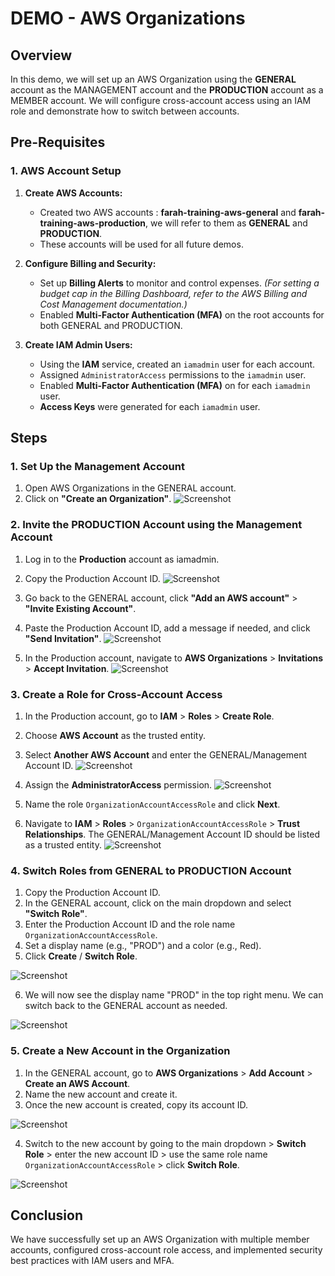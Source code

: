 # DEMO - AWS Organizations

## <h2>Overview</h2>
In this demo, we will set up an AWS Organization using the <strong>GENERAL</strong> account as the MANAGEMENT account and the <strong>PRODUCTION</strong> account as a MEMBER account. We will configure cross-account access using an IAM role and demonstrate how to switch between accounts.

## <h2>Pre-Requisites</h2>

### <h3>1. AWS Account Setup</h3>
1. **Create AWS Accounts:**
   - Created two AWS accounts : <strong>farah-training-aws-general</strong> and <strong>farah-training-aws-production</strong>, we will refer to them as <strong>GENERAL</strong> and <strong>PRODUCTION</strong>.
   - These accounts will be used for all future demos.

2. **Configure Billing and Security:**
   - Set up <strong>Billing Alerts</strong> to monitor and control expenses. *(For setting a budget cap in the Billing Dashboard, refer to the AWS Billing and Cost Management documentation.)*
   - Enabled <strong>Multi-Factor Authentication (MFA)</strong> on the root accounts for both GENERAL and PRODUCTION.

3. **Create IAM Admin Users:**
   - Using the <strong>IAM</strong> service, created an `iamadmin` user for each account.
   - Assigned `AdministratorAccess` permissions to the `iamadmin` user.
   - Enabled <strong>Multi-Factor Authentication (MFA)</strong> on for each `iamadmin` user.
   - <strong>Access Keys</strong> were generated for each `iamadmin` user.

## <h2>Steps</h2>

### <h3>1. Set Up the Management Account</h3>
1. Open AWS Organizations in the GENERAL account.
2. Click on <strong>"Create an Organization"</strong>.
![Screenshot](https://imgur.com/xjzt5eJ.png)

### <h3>2. Invite the PRODUCTION Account using the Management Account</h3>
1. Log in to the <strong>Production</strong> account as iamadmin.
2. Copy the Production Account ID.
   ![Screenshot](https://imgur.com/m0XXGVK.png)
4. Go back to the GENERAL account, click <strong>"Add an AWS account"</strong> > <strong>"Invite Existing Account"</strong>.
5. Paste the Production Account ID, add a message if needed, and click <strong>"Send Invitation"</strong>.
![Screenshot](https://imgur.com/DqS5zyH.png)

7. In the Production account, navigate to <strong>AWS Organizations</strong> > <strong>Invitations</strong> > <strong>Accept Invitation</strong>.
![Screenshot](https://imgur.com/Pcp2Rzf.png)

### <h3>3. Create a Role for Cross-Account Access</h3>
1. In the Production account, go to <strong>IAM</strong> > <strong>Roles</strong> > <strong>Create Role</strong>.
2. Choose <strong>AWS Account</strong> as the trusted entity.
3. Select <strong>Another AWS Account</strong> and enter the GENERAL/Management Account ID.
   ![Screenshot](https://imgur.com/hagtGVh.png)
   
5. Assign the <strong>AdministratorAccess</strong> permission.
   ![Screenshot](https://imgur.com/wkj3eP4.png)
7. Name the role `OrganizationAccountAccessRole` and click <strong>Next</strong>.

8. Navigate to <strong>IAM</strong> > <strong>Roles</strong> > `OrganizationAccountAccessRole` > <strong>Trust Relationships</strong>. The GENERAL/Management Account ID should be listed as a trusted entity.
![Screenshot](https://imgur.com/WYZgRFh.png)

### <h3>4. Switch Roles from GENERAL to PRODUCTION Account</h3>
1. Copy the Production Account ID.
2. In the GENERAL account, click on the main dropdown and select <strong>"Switch Role"</strong>.
3. Enter the Production Account ID and the role name `OrganizationAccountAccessRole`.
4. Set a display name (e.g., "PROD") and a color (e.g., Red).
5. Click <strong>Create</strong> / <strong>Switch Role</strong>.

![Screenshot](https://imgur.com/4u4Xv7h.png)

6. We will now see the display name "PROD" in the top right menu. We can switch back to the GENERAL account as needed.

![Screenshot](https://imgur.com/UYH7v4W.png)

### <h3>5. Create a New Account in the Organization</h3>
1. In the GENERAL account, go to <strong>AWS Organizations</strong> > <strong>Add Account</strong> > <strong>Create an AWS Account</strong>.
2. Name the new account and create it.
3. Once the new account is created, copy its account ID.

![Screenshot](https://imgur.com/8DRzMRE.png)

4. Switch to the new account by going to the main dropdown > <strong>Switch Role</strong> > enter the new account ID > use the same role name `OrganizationAccountAccessRole` > click <strong>Switch Role</strong>.

![Screenshot](https://imgur.com/alYixAi.png)

## <h2>Conclusion</h2>
We have successfully set up an AWS Organization with multiple member accounts, configured cross-account role access, and implemented security best practices with IAM users and MFA.

